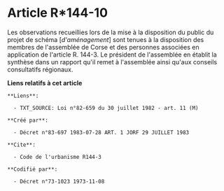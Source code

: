 # Article R*144-10

Les observations recueillies lors de la mise à la disposition du public du projet de schéma [*d'aménagement*] sont tenues à
la disposition des membres de l'assemblée de Corse et des personnes associées en application de l'article R. 144-3. Le
président de l'assemblée en établit la synthèse dans un rapport qu'il remet à l'assemblée ainsi qu'aux conseils consultatifs
régionaux.

**Liens relatifs à cet article**

	**Liens**:

	  - TXT_SOURCE: Loi n°82-659 du 30 juillet 1982 - art. 11 (M)

	**Créé par**:

	  - Décret n°83-697 1983-07-28 ART. 1 JORF 29 JUILLET 1983

	**Cite**:

	  - Code de l'urbanisme R144-3

	**Codifié par**:

	  - Décret n°73-1023 1973-11-08
